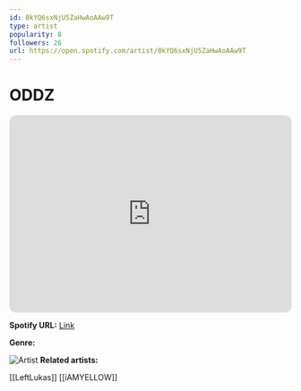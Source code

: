 ```yaml
---
id: 0kYQ6sxNjU5ZaHwAoAAw9T
type: artist
popularity: 8
followers: 26
url: https://open.spotify.com/artist/0kYQ6sxNjU5ZaHwAoAAw9T
---
```

# ODDZ

<iframe style="border-radius:12px" src="https://open.spotify.com/embed/artist/0kYQ6sxNjU5ZaHwAoAAw9T" width="100%" height="352" frameBorder="0" allowfullscreen="" allow="autoplay; clipboard-write; encrypted-media; fullscreen; picture-in-picture" loading="lazy"></iframe>

**Spotify URL:** [Link](https://open.spotify.com/artist/0kYQ6sxNjU5ZaHwAoAAw9T)

**Genre:** 

![Artist](https://i.scdn.co/image/ab6761610000e5eb66ad4dbc858277c490816a2d)
**Related artists:**

[[LeftLukas]]
[[iAMYELLOW]]
